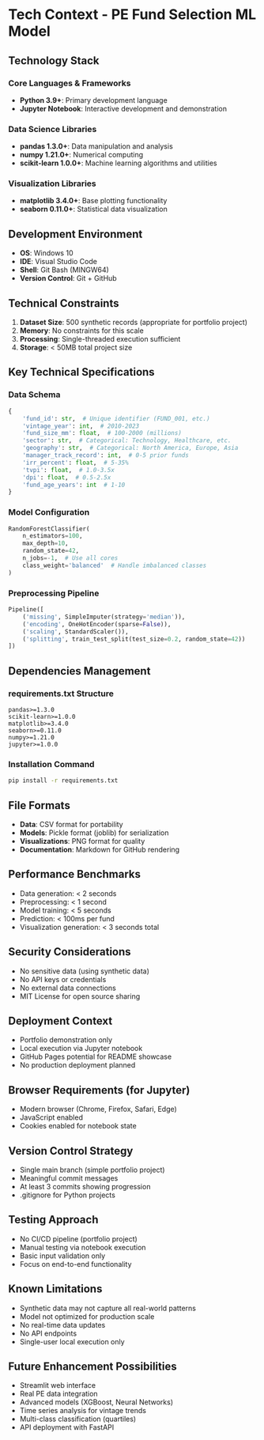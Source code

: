 # Tech Context - PE Fund Selection ML Model

## Technology Stack

### Core Languages & Frameworks
- **Python 3.9+**: Primary development language
- **Jupyter Notebook**: Interactive development and demonstration

### Data Science Libraries
- **pandas 1.3.0+**: Data manipulation and analysis
- **numpy 1.21.0+**: Numerical computing
- **scikit-learn 1.0.0+**: Machine learning algorithms and utilities

### Visualization Libraries
- **matplotlib 3.4.0+**: Base plotting functionality
- **seaborn 0.11.0+**: Statistical data visualization

## Development Environment
- **OS**: Windows 10
- **IDE**: Visual Studio Code
- **Shell**: Git Bash (MINGW64)
- **Version Control**: Git + GitHub

## Technical Constraints
1. **Dataset Size**: 500 synthetic records (appropriate for portfolio project)
2. **Memory**: No constraints for this scale
3. **Processing**: Single-threaded execution sufficient
4. **Storage**: < 50MB total project size

## Key Technical Specifications

### Data Schema
```python
{
    'fund_id': str,  # Unique identifier (FUND_001, etc.)
    'vintage_year': int,  # 2010-2023
    'fund_size_mm': float,  # 100-2000 (millions)
    'sector': str,  # Categorical: Technology, Healthcare, etc.
    'geography': str,  # Categorical: North America, Europe, Asia
    'manager_track_record': int,  # 0-5 prior funds
    'irr_percent': float,  # 5-35%
    'tvpi': float,  # 1.0-3.5x
    'dpi': float,  # 0.5-2.5x
    'fund_age_years': int  # 1-10
}
```

### Model Configuration
```python
RandomForestClassifier(
    n_estimators=100,
    max_depth=10,
    random_state=42,
    n_jobs=-1,  # Use all cores
    class_weight='balanced'  # Handle imbalanced classes
)
```

### Preprocessing Pipeline
```python
Pipeline([
    ('missing', SimpleImputer(strategy='median')),
    ('encoding', OneHotEncoder(sparse=False)),
    ('scaling', StandardScaler()),
    ('splitting', train_test_split(test_size=0.2, random_state=42))
])
```

## Dependencies Management

### requirements.txt Structure
```
pandas>=1.3.0
scikit-learn>=1.0.0
matplotlib>=3.4.0
seaborn>=0.11.0
numpy>=1.21.0
jupyter>=1.0.0
```

### Installation Command
```bash
pip install -r requirements.txt
```

## File Formats
- **Data**: CSV format for portability
- **Models**: Pickle format (joblib) for serialization
- **Visualizations**: PNG format for quality
- **Documentation**: Markdown for GitHub rendering

## Performance Benchmarks
- Data generation: < 2 seconds
- Preprocessing: < 1 second
- Model training: < 5 seconds
- Prediction: < 100ms per fund
- Visualization generation: < 3 seconds total

## Security Considerations
- No sensitive data (using synthetic data)
- No API keys or credentials
- No external data connections
- MIT License for open source sharing

## Deployment Context
- Portfolio demonstration only
- Local execution via Jupyter notebook
- GitHub Pages potential for README showcase
- No production deployment planned

## Browser Requirements (for Jupyter)
- Modern browser (Chrome, Firefox, Safari, Edge)
- JavaScript enabled
- Cookies enabled for notebook state

## Version Control Strategy
- Single main branch (simple portfolio project)
- Meaningful commit messages
- At least 3 commits showing progression
- .gitignore for Python projects

## Testing Approach
- No CI/CD pipeline (portfolio project)
- Manual testing via notebook execution
- Basic input validation only
- Focus on end-to-end functionality

## Known Limitations
- Synthetic data may not capture all real-world patterns
- Model not optimized for production scale
- No real-time data updates
- No API endpoints
- Single-user local execution only

## Future Enhancement Possibilities
- Streamlit web interface
- Real PE data integration
- Advanced models (XGBoost, Neural Networks)
- Time series analysis for vintage trends
- Multi-class classification (quartiles)
- API deployment with FastAPI

